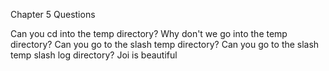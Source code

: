 Chapter 5 Questions


Can you cd into the temp directory?
Why don't we go into the temp directory?
Can you go to the slash temp directory?
Can you go to the slash temp slash log directory?
Joi is beautiful
